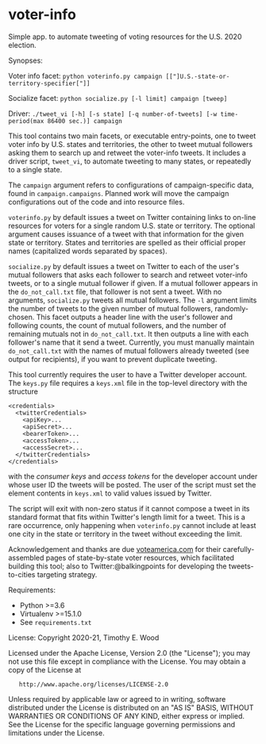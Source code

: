 # voter-info
Simple app. to automate tweeting of voting resources for the U.S. 2020 election.

Synopses:

Voter info facet:
`python voterinfo.py campaign [["]U.S.-state-or-territory-specifier["]]`

Socialize facet:
`python socialize.py [-l limit] campaign [tweep]`

Driver:
`./tweet_vi [-h] [-s state] [-q number-of-tweets] [-w time-period(max 86400 sec.)] campaign`

This tool contains two main facets, or executable entry-points, one to tweet voter info by U.S. states and territories,
the other to tweet mutual followers asking them to search up and retweet the voter-info tweets.  It includes a
driver script, `tweet_vi`, to automate tweeting to many states, or repeatedly to a single state.

The `campaign` argument refers to configurations of campaign-specific data, found in `campaign.campaigns`.
Planned work will move the campaign configurations out of the code and into resource files.

`voterinfo.py` by default issues a tweet on Twitter containing
links to on-line resources for voters for a single random U.S. state or territory.
The optional argument causes issuance of a tweet with that information for the given state or territory.
States and territories are spelled as their official proper names (capitalized words separated by spaces).

`socialize.py` by default issues a tweet on Twitter to each of the user's mutual followers that asks each follower
to search and retweet voter-info tweets, or to a single mutual follower if given.  If a mutual follower appears in
the `do_not_call.txt` file, that follower is not sent a tweet.  With no arguments, `socialize.py` tweets all mutual
followers.  The `-l` argument limits the number of tweets to the given number of mutual followers, randomly-chosen.
This facet outputs a header line with the user's follower and following counts, the count of mutual followers,
and the number of remaining mutuals not in `do_not_call.txt`.  It then outputs a line with each follower's name
that it send a tweet.  Currently, you must manually maintain `do_not_call.txt` with the names of mutual followers
already tweeted (see output for recipients), if you want to prevent duplicate tweeting.

This tool currently requires the user to have a Twitter developer account.
The `keys.py` file requires a `keys.xml` file in the top-level directory with the structure
```
<credentials>
  <twitterCredentials>
    <apiKey>...
    <apiSecret>...
    <bearerToken>...
    <accessToken>...
    <accessSecret>...
  </twitterCredentials>
</credentials>
```
with the _consumer keys_ and _access tokens_ for the developer account under
whose user ID the tweets will be posted. The user of the script must set the element contents in `keys.xml`
to valid values issued by Twitter.

The script will exit with non-zero status if it cannot compose a tweet in its standard format
that fits within Twitter's length limit for a tweet.  This is a rare occurrence, only happening when
`voterinfo.py` cannot include at least one city in the state or territory in the tweet without exceeding the limit.

Acknowledgement and thanks are due [voteamerica.com](https://voteamerica.com) for their carefully-assembled
pages of state-by-state voter resources, which facilitated building this tool; also to Twitter:@balkingpoints for
developing the tweets-to-cities targeting strategy.

Requirements:  
- Python >=3.6
- Virtualenv >=15.1.0
- See `requirements.txt`

License:
   Copyright 2020-21, Timothy E. Wood

   Licensed under the Apache License, Version 2.0 (the "License");
   you may not use this file except in compliance with the License.
   You may obtain a copy of the License at

       http://www.apache.org/licenses/LICENSE-2.0

   Unless required by applicable law or agreed to in writing, software
   distributed under the License is distributed on an "AS IS" BASIS,
   WITHOUT WARRANTIES OR CONDITIONS OF ANY KIND, either express or implied.
   See the License for the specific language governing permissions and
   limitations under the License.
